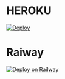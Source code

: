 # HEROKU 


[![Deploy](https://www.herokucdn.com/deploy/button.svg)](https://heroku.com/deploy?template=https://github.com/LGCY-NAVYA/VcAssistantBot)

# Raiway

[![Deploy on Railway](https://railway.app/button.svg)](https://railway.app/new/template?code=907kP9&referralCode=C3Eb1N)
